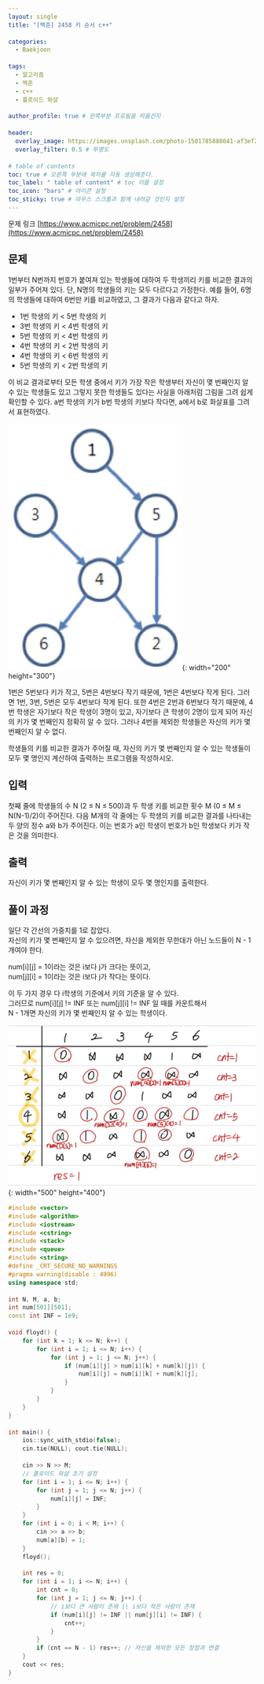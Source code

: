 ```yaml
---
layout: single
title: "[백준] 2458 키 순서 c++"

categories:
  - Baekjoon

tags:
  - 알고리즘
  - 백준
  - c++
  - 플로이드 와샬

author_profile: true # 왼쪽부분 프로필을 띄울건지

header:
  overlay_image: https://images.unsplash.com/photo-1501785888041-af3ef285b470?ixlib=rb-1.2.1&ixid=eyJhcHBfaWQiOjEyMDd9&auto=format&fit=crop&w=1350&q=80
  overlay_filter: 0.5 # 투명도

# table of contents
toc: true # 오른쪽 부분에 목차를 자동 생성해준다.
toc_label: " table of content" # toc 이름 설정
toc_icon: "bars" # 아이콘 설정
toc_sticky: true # 마우스 스크롤과 함께 내려갈 것인지 설정
---
```


문제 링크 [https://www.acmicpc.net/problem/2458](https://www.acmicpc.net/problem/2458)

## 문제

1번부터 N번까지 번호가 붙여져 있는 학생들에 대하여 두 학생끼리 키를 비교한 결과의 일부가 주어져 있다. 단, N명의 학생들의 키는 모두 다르다고 가정한다. 예를 들어, 6명의 학생들에 대하여 6번만 키를 비교하였고, 그 결과가 다음과 같다고 하자.

- 1번 학생의 키 < 5번 학생의 키
- 3번 학생의 키 < 4번 학생의 키
- 5번 학생의 키 < 4번 학생의 키
- 4번 학생의 키 < 2번 학생의 키
- 4번 학생의 키 < 6번 학생의 키
- 5번 학생의 키 < 2번 학생의 키

이 비교 결과로부터 모든 학생 중에서 키가 가장 작은 학생부터 자신이 몇 번째인지 알 수 있는 학생들도 있고 그렇지 못한 학생들도 있다는 사실을 아래처럼 그림을 그려 쉽게 확인할 수 있다. a번 학생의 키가 b번 학생의 키보다 작다면, a에서 b로 화살표를 그려서 표현하였다.

![2458](../../images/2458.jpg){: width="200" height="300"}

1번은 5번보다 키가 작고, 5번은 4번보다 작기 때문에, 1번은 4번보다 작게 된다. 그러면 1번, 3번, 5번은 모두 4번보다 작게 된다. 또한 4번은 2번과 6번보다 작기 때문에, 4번 학생은 자기보다 작은 학생이 3명이 있고, 자기보다 큰 학생이 2명이 있게 되어 자신의 키가 몇 번째인지 정확히 알 수 있다. 그러나 4번을 제외한 학생들은 자신의 키가 몇 번째인지 알 수 없다.

학생들의 키를 비교한 결과가 주어질 때, 자신의 키가 몇 번째인지 알 수 있는 학생들이 모두 몇 명인지 계산하여 출력하는 프로그램을 작성하시오.

## 입력

첫째 줄에 학생들의 수 N (2 ≤ N ≤ 500)과 두 학생 키를 비교한 횟수 M (0 ≤ M ≤ N(N-1)/2)이 주어진다. 다음 M개의 각 줄에는 두 학생의 키를 비교한 결과를 나타내는 두 양의 정수 a와 b가 주어진다. 이는 번호가 a인 학생이 번호가 b인 학생보다 키가 작은 것을 의미한다.

## 출력

자신이 키가 몇 번째인지 알 수 있는 학생이 모두 몇 명인지를 출력한다.

## 풀이 과정

일단 각 간선의 가중치를 1로 잡았다.  
자신의 키가 몇 번째인지 알 수 있으려면, 자신을 제외한 무한대가 아닌 노드들이 N - 1개여야 한다.

num[i][j] = 1이라는 것은 i보다 j가 크다는 뜻이고,  
num[j][i] = 1이라는 것은 i보다 j가 작다는 뜻이다.

이 두 가지 경우 다 i학생의 기준에서 키의 기준을 알 수 있다.  
그러므로 num[i][j] != INF 또는 num[j][i] != INF 일 때를 카운트해서  
N - 1개면 자신의 키가 몇 번째인지 알 수 있는 학생이다.

![2458](<../../images/2458(1).jpg>){: width="500" height="400"}

```c++
#include <vector>
#include <algorithm>
#include <iostream>
#include <cstring>
#include <stack>
#include <queue>
#include <string>
#define _CRT_SECURE_NO_WARNINGS
#pragma warning(disable : 4996)
using namespace std;

int N, M, a, b;
int num[501][501];
const int INF = 1e9;

void floyd() {
	for (int k = 1; k <= N; k++) {
		for (int i = 1; i <= N; i++) {
			for (int j = 1; j <= N; j++) {
				if (num[i][j] > num[i][k] + num[k][j]) {
					num[i][j] = num[i][k] + num[k][j];
				}
			}
		}
	}
}

int main() {
	ios::sync_with_stdio(false);
	cin.tie(NULL); cout.tie(NULL);

	cin >> N >> M;
	// 플로이드 와샬 초기 설정
	for (int i = 1; i <= N; i++) {
		for (int j = 1; j <= N; j++) {
			num[i][j] = INF;
		}
	}
	for (int i = 0; i < M; i++) {
		cin >> a >> b;
		num[a][b] = 1;
	}
	floyd();

	int res = 0;
	for (int i = 1; i <= N; i++) {
		int cnt = 0;
		for (int j = 1; j <= N; j++) {
			// i보다 큰 사람이 존재 || i보다 작은 사람이 존재
			if (num[i][j] != INF || num[j][i] != INF) {
				cnt++;
			}
		}
		if (cnt == N - 1) res++; // 자신을 제외한 모든 정점과 연결
	}
	cout << res;
}
```
